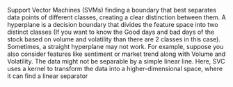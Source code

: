 Support Vector Machines (SVMs) finding a boundary that best separates data points of different classes, creating a clear distinction between them. A hyperplane is a decision boundary that divides the feature space into two distinct classes (If you want to know the Good days and bad days of the stock based on volume and volatility than there are 2 classes in this case). 
Sometimes, a straight hyperplane may not work. For example, suppose you also consider features like sentiment or market trend along with Volume and Volatility. The data might not be separable by a simple linear line.
Here, SVC uses a kernel to transform the data into a higher-dimensional space, where it can find a linear separator
